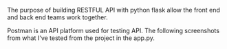 The purpose of building RESTFUL API with python flask allow the front end and back end teams work together. 

Postman is an API platform used for testing API. The following screenshots from what I've tested from the project in the app.py. 
